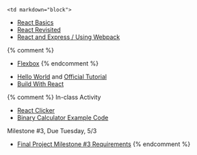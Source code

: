 	<td markdown="block">
* [React Basics](slides/26/react.html)
* [React Revisited](slides/26/react-webpack.html)
* [React and Express / Using Webpack](slides/26/react-webpack-continued.html)

{% comment %}
* [Flexbox](slides/24/flexbox.html)
{% endcomment %}
</td>
	<td markdown="block">

* [Hello World](https://facebook.github.io/react/docs/hello-world.html) and [Official Tutorial](https://facebook.github.io/react/tutorial/tutorial.html)
* [Build With React](http://buildwithreact.com/)
</td>
	<td markdown="block">
{% comment %}
In-class Activity

* [React Clicker](https://docs.google.com/a/nyu.edu/forms/d/e/1FAIpQLSfABPwnxAgOPww2kgYkUfe6nNGooatfZxcM47WG1a8HME8V9g/viewform)
* [Binary Calculator Example Code](https://github.com/nyu-csci-ua-0480-001-fall-2016/examples/blob/master/class27/binary-calculator/src/index.js)

Milestone #3, Due Tuesday, 5/3

* [Final Project Milestone #3 Requirements](final-project.html#milestone3)
{% endcomment %}

</td>
